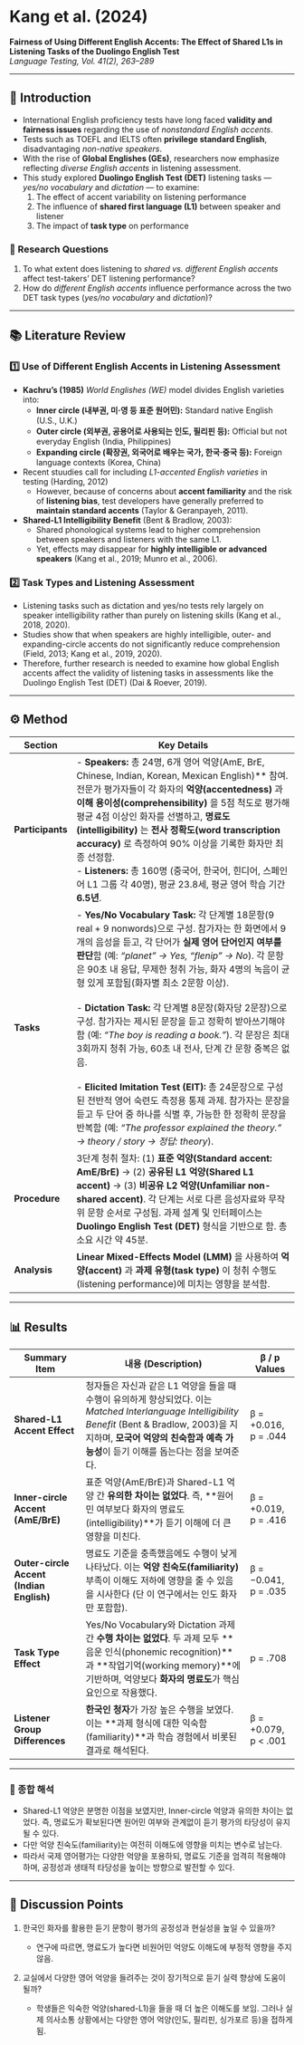 # Kang et al. (2024)  
**Fairness of Using Different English Accents: The Effect of Shared L1s in Listening Tasks of the Duolingo English Test**  
*Language Testing, Vol. 41(2), 263–289*

---

## 🧭 Introduction

- International English proficiency tests have long faced **validity and fairness issues** regarding the use of *nonstandard English accents*.  
- Tests such as TOEFL and IELTS often **privilege standard English**, disadvantaging *non-native speakers*.  
- With the rise of **Global Englishes (GEs)**, researchers now emphasize reflecting *diverse English accents* in listening assessment.  
- This study explored **Duolingo English Test (DET)** listening tasks — *yes/no vocabulary* and *dictation* — to examine:  
  1. The effect of accent variability on listening performance  
  2. The influence of **shared first language (L1)** between speaker and listener  
  3. The impact of **task type** on performance  

### 🎯 Research Questions
1. To what extent does listening to *shared vs. different English accents* affect test-takers’ DET listening performance?  
2. How do *different English accents* influence performance across the two DET task types (*yes/no vocabulary* and *dictation*)?  


---

## 📚 Literature Review

### 1️⃣ Use of Different English Accents in Listening Assessment
- **Kachru’s (1985)** *World Englishes (WE)* model divides English varieties into:
  - **Inner circle (내부권, 미·영 등 표준 원어민):** Standard native English (U.S., U.K.)
  - **Outer circle (외부권, 공용어로 사용되는 인도, 필리핀 등):** Official but not everyday English (India, Philippines)
  - **Expanding circle (확장권, 외국어로 배우는 국가, 한국·중국 등):** Foreign language contexts (Korea, China)
- Recent stuudies call for including *L1-accented English varieties* in testing (Harding, 2012)
  - However, because of concerns about **accent familiarity** and the risk of **listening bias**,  test developers have generally preferred to **maintain standard accents** (Taylor & Geranpayeh, 2011). 
- **Shared-L1 Intelligibility Benefit** (Bent & Bradlow, 2003): 
  - Shared phonological systems lead to higher comprehension between speakers and listeners with the same L1.  
  - Yet, effects may disappear for **highly intelligible or advanced speakers** (Kang et al., 2019; Munro et al., 2006).  

### 2️⃣ Task Types and Listening Assessment
- Listening tasks such as dictation and yes/no tests rely largely on speaker intelligibility rather than purely on listening skills (Kang et al., 2018, 2020).
- Studies show that when speakers are highly intelligible, outer- and expanding-circle accents do not significantly reduce comprehension (Field, 2013; Kang et al., 2019, 2020).
- Therefore, further research is needed to examine how global English accents affect the validity of listening tasks in assessments like the Duolingo English Test (DET) (Dai & Roever, 2019).

---

## ⚙️ Method

| **Section** | **Key Details** |
|--------------|----------------|
| **Participants** | - **Speakers:** 총 24명, 6개 영어 억양(AmE, BrE, Chinese, Indian, Korean, Mexican English)** 참여. 전문가 평가자들이 각 화자의 **억양(accentedness)** 과 **이해 용이성(comprehensibility)** 을 5점 척도로 평가해 평균 4점 이상인 화자를 선별하고, **명료도(intelligibility)** 는 **전사 정확도(word transcription accuracy)** 로 측정하여 90% 이상을 기록한 화자만 최종 선정함. <br> - **Listeners:** 총 160명 (중국어, 한국어, 힌디어, 스페인어 L1 그룹 각 40명), 평균 23.8세, 평균 영어 학습 기간 **6.5년**. |
| **Tasks** | - **Yes/No Vocabulary Task:** 각 단계별 18문항(9 real + 9 nonwords)으로 구성. 참가자는 한 화면에서 9개의 음성을 듣고, 각 단어가 **실제 영어 단어인지 여부를 판단**함 (예: *“planet” → Yes, “flenip” → No*). 각 문항은 90초 내 응답, 무제한 청취 가능, 화자 4명의 녹음이 균형 있게 포함됨(화자별 최소 2문항 이상). <br><br> - **Dictation Task:** 각 단계별 8문장(화자당 2문장)으로 구성. 참가자는 제시된 문장을 듣고 정확히 받아쓰기해야 함 (예: *“The boy is reading a book.”*). 각 문장은 최대 3회까지 청취 가능, 60초 내 전사, 단계 간 문항 중복은 없음. <br><br> - **Elicited Imitation Test (EIT):** 총 24문장으로 구성된 전반적 영어 숙련도 측정용 통제 과제. 참가자는 문장을 듣고 두 단어 중 하나를 식별 후, 가능한 한 정확히 문장을 반복함 (예: *“The professor explained the theory.” → theory / story → 정답: theory*). |
| **Procedure** | 3단계 청취 절차: (1) **표준 억양(Standard accent: AmE/BrE)** → (2) **공유된 L1 억양(Shared L1 accent)** → (3) **비공유 L2 억양(Unfamiliar non-shared accent)**. 각 단계는 서로 다른 음성자료와 무작위 문항 순서로 구성됨. 과제 설계 및 인터페이스는 **Duolingo English Test (DET)** 형식을 기반으로 함. 총 소요 시간 약 45분. |
| **Analysis** | **Linear Mixed-Effects Model (LMM)** 을 사용하여 **억양(accent)** 과 **과제 유형(task type)** 이 청취 수행도(listening performance)에 미치는 영향을 분석함. |



---

## 📊 Results

| **Summary Item** | **내용 (Description)** | **β / p Values** |
|------------------|--------------------------|------------------|
| **Shared-L1 Accent Effect** | 청자들은 자신과 같은 L1 억양을 들을 때 수행이 유의하게 향상되었다. 이는 *Matched Interlanguage Intelligibility Benefit* (Bent & Bradlow, 2003)을 지지하며, **모국어 억양의 친숙함과 예측 가능성**이 듣기 이해를 돕는다는 점을 보여준다. | β = +0.016, p = .044 |
| **Inner-circle Accent (AmE/BrE)** | 표준 억양(AmE/BrE)과 Shared-L1 억양 간 **유의한 차이는 없었다**. 즉, **원어민 여부보다 화자의 명료도(intelligibility)**가 듣기 이해에 더 큰 영향을 미친다. | β = +0.019, p = .416 |
| **Outer-circle Accent (Indian English)** | 명료도 기준을 충족했음에도 수행이 낮게 나타났다. 이는 **억양 친숙도(familiarity)** 부족이 이해도 저하에 영향을 줄 수 있음을 시사한다 (단 이 연구에서는 인도 화자만 포함함).| β = −0.041, p = .035 |
| **Task Type Effect** | Yes/No Vocabulary와 Dictation 과제 간 **수행 차이는 없었다**. 두 과제 모두 **음운 인식(phonemic recognition)**과 **작업기억(working memory)**에 기반하며, 억양보다 **화자의 명료도**가 핵심 요인으로 작용했다. | p = .708 |
| **Listener Group Differences** | **한국인 청자**가 가장 높은 수행을 보였다. 이는 **과제 형식에 대한 익숙함(familiarity)**과 학습 경험에서 비롯된 결과로 해석된다. | β = +0.079, p < .001 |



---

### 🌈 종합 해석
- Shared-L1 억양은 분명한 이점을 보였지만, Inner-circle 억양과 유의한 차이는 없었다. 즉, 명료도가 확보된다면 원어민 여부와 관계없이 듣기 평가의 타당성이 유지될 수 있다.
- 다만 억양 친숙도(familiarity)는 여전히 이해도에 영향을 미치는 변수로 남는다.
- 따라서 국제 영어평가는 다양한 억양을 포용하되, 명료도 기준을 엄격히 적용해야 하며, 공정성과 생태적 타당성을 높이는 방향으로 발전할 수 있다.

---

## 💬 Discussion Points

1. 한국인 화자를 활용한 듣기 문항이 평가의 공정성과 현실성을 높일 수 있을까?
   - 연구에 따르면, 명료도가 높다면 비원어민 억양도 이해도에 부정적 영향을 주지 않음.

2. 교실에서 다양한 영어 억양을 들려주는 것이 장기적으로 듣기 실력 향상에 도움이 될까?  
   - 학생들은 익숙한 억양(shared-L1)을 들을 때 더 높은 이해도를 보임. 그러나 실제 의사소통 상황에서는 다양한 영어 억양(인도, 필리핀, 싱가포르 등)을 접하게 됨.  

